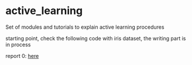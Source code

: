 # active_learning
Set of modules and tutorials to explain active learning procedures

starting point, check the following code with iris dataset, the writing part is in process

report 0: [here](https://williamamartinez.github.io/active_learning/tutorials/AL_test1.html)
